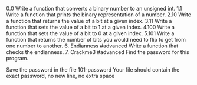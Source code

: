 0.0 
Write a function that converts a binary number to an unsigned int.
1.1 
Write a function that prints the binary representation of a number.
2.10
Write a function that returns the value of a bit at a given index.
3.11
Write a function that sets the value of a bit to 1 at a given index.
4.100
Write a function that sets the value of a bit to 0 at a given index.
5.101
Write a function that returns the number of bits you would need to flip to get from one number to another.
6. Endianness
#advanced
Write a function that checks the endianness.
7. Crackme3
#advanced
Find the password for this program.

Save the password in the file 101-password
Your file should contain the exact password, no new line, no extra space
